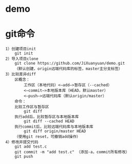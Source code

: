 # demo
# git命令

    1）创建项目init
        git init
    2）导入项目clone
        git clone https://github.com/JiXuanyuan/demo.git
        （默认创建，origin远端代码库的标签，master主分支标签）
    3）比较差异diff
        区概念：
            工作区（本地代码）<—add—>暂存区（--cached）
            <—commit—>本地版本库（HEAD，默认master）
            <—push—>远端代码库（默认origin/master）
        命令：
        比较工作区与暂存区
            git diff
        执行add后，比较暂存区与本地版本库
            git diff --cached HEAD
        执行commit后，比较远端代码库与本地版本库
            git diff origin/master HEAD
        （使用git reset，可撤销add操作）
    4）修改并提交代码
        git add test.c
        git commit -m "add test.c" （添加-a，commit所有修改）
        git push
    
  
